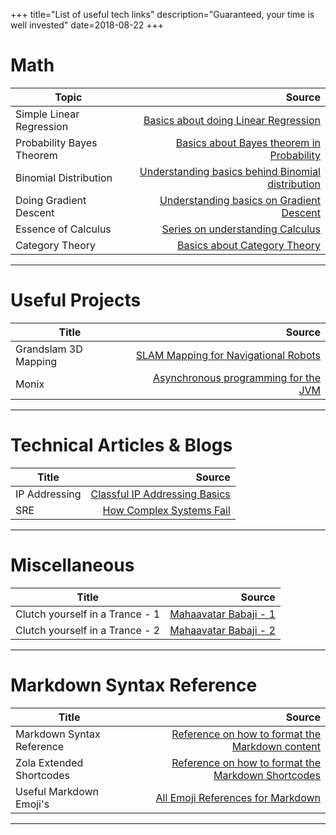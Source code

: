 +++
title="List of useful tech links"
description="Guaranteed, your time is well invested"
date=2018-08-22
+++


# Math

| Topic | Source |
| ------ | -----------: |
| Simple Linear Regression   | [Basics about doing Linear Regression](https://www.youtube.com/watch?v=iAgYLRy7e20) |
| Probability Bayes Theorem | [Basics about Bayes theorem in Probability](https://www.youtube.com/watch?v=bUI8ovd07uI) |
| Binomial Distribution | [Understanding basics behind Binomial distribution](https://www.youtube.com/watch?v=8idr1WZ1A7Q) |
| Doing Gradient Descent    | [Understanding basics on Gradient Descent](https://www.youtube.com/watch?v=jc2IthslyzM) |
| Essence of Calculus    | [Series on understanding Calculus](https://www.youtube.com/playlist?list=PLZHQObOWTQDMsr9K-rj53DwVRMYO3t5Yr) |
| Category Theory    | [Basics about Category Theory](https://www.youtube.com/watch?v=JMP6gI5mLHc) |

___

# Useful Projects

| Title | Source |
| ------ | -----------: |
| Grandslam 3D Mapping  | [SLAM Mapping for Navigational Robots](https://gradslam.github.io/) |
| Monix                 | [Asynchronous programming for the JVM](https://monix.io/) |

___

# Technical Articles & Blogs

| Title | Source |
| ------ | -----------: |
| IP Addressing | [Classful IP Addressing Basics](https://www.geeksforgeeks.org/introduction-of-classful-ip-addressing/) |
| SRE           | [How Complex Systems Fail](https://how.complexsystems.fail/) |

___

# Miscellaneous 

| Title | Source |
| ------ | -----------: |
| Clutch yourself in a Trance - 1 | [Mahaavatar Babaji - 1](https://www.youtube.com/watch?v=B5sqUD1TPhI) |
| Clutch yourself in a Trance - 2 | [Mahaavatar Babaji - 2](https://www.youtube.com/watch?v=tPSyvXXMppc) |

___

# Markdown Syntax Reference

| Title | Source |
| ------ | -----------: |
| Markdown Syntax Reference | [Reference on how to format the Markdown content](https://deepthought-theme.netlify.app/docs/basic-markdown-syntax/) |
| Zola Extended Shortcodes  | [Reference on how to format the Markdown Shortcodes](https://deepthought-theme.netlify.app/docs/extended-shortcodes/) |
| Useful Markdown Emoji's   | [All Emoji References for Markdown](https://gist.github.com/rxaviers/7360908) |

___